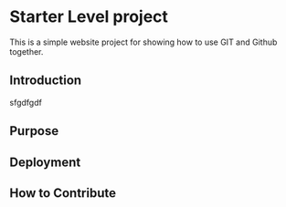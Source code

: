# Starter Level project

This is a simple website project for showing how to use GIT and Github together.
## Introduction

sfgdfgdf

## Purpose
## Deployment
## How to Contribute
